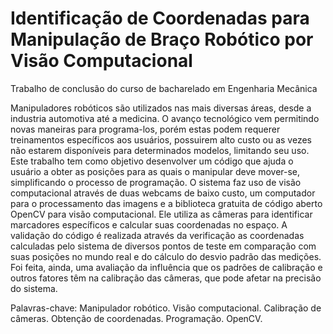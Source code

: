 # Identificação de Coordenadas para Manipulação de Braço Robótico por Visão Computacional
 Trabalho de conclusão do curso de bacharelado em Engenharia Mecânica

Manipuladores robóticos são utilizados nas mais diversas áreas, desde a industria automotiva até a medicina. O avanço tecnológico vem permitindo novas maneiras para programa-los, porém estas podem requerer treinamentos específicos aos usuários, possuirem alto custo ou as vezes não estarem disponíveis para determinados modelos, limitando seu uso. Este trabalho tem como objetivo desenvolver um código que ajuda o usuário a obter as posições para as quais o manipular deve mover-se, simplificando o processo de programação. O sistema faz uso de visão computacional através de duas webcams de baixo custo, um computador para o processamento das imagens e a biblioteca gratuita de código aberto OpenCV para visão computacional. Ele utiliza as câmeras para identificar marcadores específicos e calcular suas coordenadas no espaço. A validação do código é realizada através da verificação as coordenadas calculadas pelo sistema de diversos pontos de teste em comparação com suas posições no mundo real e do cálculo do desvio padrão das medições. Foi feita, ainda, uma avaliação da influência que os padrões de calibração e outros fatores têm na calibração das câmeras, que pode afetar na precisão do sistema.

Palavras-chave: Manipulador robótico. Visão computacional. Calibração de câmeras. Obtenção de coordenadas. Programação. OpenCV.